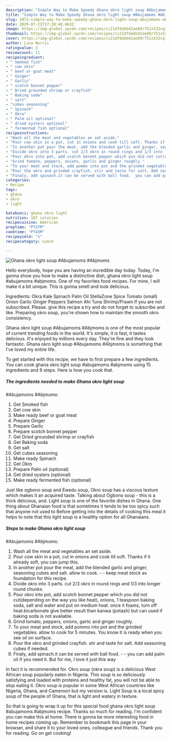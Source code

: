 ```yaml
---
description: "Simple Way to Make Speedy Ghana okro light soup #Abujamoms #Abjmoms"
title: "Simple Way to Make Speedy Ghana okro light soup #Abujamoms #Abjmoms"
slug: 1072-simple-way-to-make-speedy-ghana-okro-light-soup-abujamoms-abjmoms
date: 2020-07-21T17:28:48.663Z
image: https://img-global.cpcdn.com/recipes/cc21dfdabb42ae89/751x532cq70/ghana-okro-light-soup-abujamoms-abjmoms-recipe-main-photo.jpg
thumbnail: https://img-global.cpcdn.com/recipes/cc21dfdabb42ae89/751x532cq70/ghana-okro-light-soup-abujamoms-abjmoms-recipe-main-photo.jpg
cover: https://img-global.cpcdn.com/recipes/cc21dfdabb42ae89/751x532cq70/ghana-okro-light-soup-abujamoms-abjmoms-recipe-main-photo.jpg
author: Lina Norris
ratingvalue: 3
reviewcount: 11
recipeingredient:
- " Smoked fish"
- " cow skin"
- " beef or goat meat"
- " Ginger"
- " Garlic"
- " scotch bonnet pepper"
- " Dried grounded shrimp or crayfish"
- " Baking soda"
- " salt"
- "cubes seasoning"
- " Spinach"
- " Okro"
- " Palm oil optional"
- " dried oysters optional"
- " fermented fish optional"
recipeinstructions:
- "Wash all the meat and vegetables an set aside."
- "Pour cow skin in a pot, cut in onions and cook till soft. Thanks if it already soft, you can jump this."
- "In another pot pour the meat, add the blended garlic and ginger, seasoning cubes and salt. allow to cook.  keep meat stock as foundation for this recipe."
- "Divide okro into 3 parts. cut 2/3 okro in round rings and 1/3 into longer round chunks."
- "Pour okro into pot, add scotch bonnet pepper which you did not cut(depending on the way you like heat), onions, 1 teaspoon baking soda, salt and water and put on medium heat. once it foams, turn off heat.bicarbonate give better result than kanwa (potash) but can used if baking soda is not available."
- "Grind tomato, peppers, onions, garlic and ginger roughly."
- "To your meat and stock, add pommo into pot and the grinded vegetables. allow to cook for 5 minutes. You know it is ready when you see oil on surface."
- "Pour the okro and grinded crayfish. stir and taste for salt. Add seasoning cubes if needed."
- "Finaly, add spinach.it can be served with ball food.  you can add palm oil if you need it. But for me, I love it just this way"
categories:
- Recipe
tags:
- ghana
- okro
- light

katakunci: ghana okro light 
nutrition: 167 calories
recipecuisine: American
preptime: "PT37M"
cooktime: "PT43M"
recipeyield: "1"
recipecategory: Lunch

---
```



![Ghana okro light soup
#Abujamoms #Abjmoms](https://img-global.cpcdn.com/recipes/cc21dfdabb42ae89/751x532cq70/ghana-okro-light-soup-abujamoms-abjmoms-recipe-main-photo.jpg)

Hello everybody, hope you are having an incredible day today. Today, I'm gonna show you how to make a distinctive dish, ghana okro light soup
#abujamoms #abjmoms. One of my favorites food recipes. For mine, I will make it a bit unique. This is gonna smell and look delicious.

Ingredients: Okra Kale Spinach Palm Oil StellaZone Spice Tomato (small) Onion Garlic Ginger Peppers Salmon Ahi Tuna Shrimp/Prawn If you are not subscribed. Please. give this recipe a try and do not forget to subscribe and like. Preparing okro soup, you&#39;re shown how to maintain the smooth okro consistency.

Ghana okro light soup
#Abujamoms #Abjmoms is one of the most popular of current trending foods in the world. It's simple, it is fast, it tastes delicious. It's enjoyed by millions every day. They're fine and they look fantastic. Ghana okro light soup
#Abujamoms #Abjmoms is something that I've loved my entire life.


To get started with this recipe, we have to first prepare a few ingredients. You can cook ghana okro light soup
#abujamoms #abjmoms using 15 ingredients and 9 steps. Here is how you cook that.

<!--inarticleads1-->

##### The ingredients needed to make Ghana okro light soup
#Abujamoms #Abjmoms:

1. Get  Smoked fish
1. Get  cow skin
1. Make ready  beef or goat meat
1. Prepare  Ginger
1. Prepare  Garlic
1. Prepare  scotch bonnet pepper
1. Get  Dried grounded shrimp or crayfish
1. Get  Baking soda
1. Get  salt
1. Get cubes seasoning
1. Make ready  Spinach
1. Get  Okro
1. Prepare  Palm oil (optional)
1. Get  dried oysters (optional)
1. Make ready  fermented fish (optional)


Just like ogbono soup and Ewedu soup, Okro soup has a viscous texture which makes it an acquired taste. Talking about Ogbono soup - this is a thick delicious, and. Light soup is one of the favorite dishes in Ghana. One thing about Ghanaian food is that sometimes it tends to be too spicy such that anyone not used to Before getting into the details of cooking this meal it helps to note that this light soup is a healthy option for all Ghanaians. 

<!--inarticleads2-->

##### Steps to make Ghana okro light soup
#Abujamoms #Abjmoms:

1. Wash all the meat and vegetables an set aside.
1. Pour cow skin in a pot, cut in onions and cook till soft. Thanks if it already soft, you can jump this.
1. In another pot pour the meat, add the blended garlic and ginger, seasoning cubes and salt. allow to cook. -  - keep meat stock as foundation for this recipe.
1. Divide okro into 3 parts. cut 2/3 okro in round rings and 1/3 into longer round chunks.
1. Pour okro into pot, add scotch bonnet pepper which you did not cut(depending on the way you like heat), onions, 1 teaspoon baking soda, salt and water and put on medium heat. once it foams, turn off heat.bicarbonate give better result than kanwa (potash) but can used if baking soda is not available.
1. Grind tomato, peppers, onions, garlic and ginger roughly.
1. To your meat and stock, add pommo into pot and the grinded vegetables. allow to cook for 5 minutes. You know it is ready when you see oil on surface.
1. Pour the okro and grinded crayfish. stir and taste for salt. Add seasoning cubes if needed.
1. Finaly, add spinach.it can be served with ball food. -  - you can add palm oil if you need it. But for me, I love it just this way


In fact it is recommended for. Okro soup (okra soup) is a delicious West African soup popularly eaten in Nigeria. This soup is so deliciously satisfying and loaded with proteins and healthy fat, you will not be able to stop eating it. Okro soup is popular in some West African countries like Nigeria, Ghana, and Cameroon but my version is. Light Soup is a local spicy soup of the people of Ghana, that is light and watery in texture. 

So that is going to wrap it up for this special food ghana okro light soup
#abujamoms #abjmoms recipe. Thanks so much for reading. I'm confident you can make this at home. There is gonna be more interesting food in home recipes coming up. Remember to bookmark this page in your browser, and share it to your loved ones, colleague and friends. Thank you for reading. Go on get cooking!
